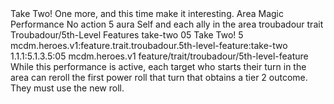 <ability>
  <name>Take Two!</name>
  <flavor>One more, and this time make it interesting.</flavor>
  <keywords>
    <keyword>Area</keyword>
    <keyword>Magic</keyword>
    <keyword>Performance</keyword>
  </keywords>
  <type>No action</type>
  <distance>5 aura</distance>
  <target>Self and each ally in the area</target>
  <metadata>
    <class>troubadour</class>
    <feature_type>trait</feature_type>
    <file_dpath>Troubadour/5th-Level Features</file_dpath>
    <item_id>take-two</item_id>
    <item_index>05</item_index>
    <item_name>Take Two!</item_name>
    <level>5</level>
    <scc>mcdm.heroes.v1:feature.trait.troubadour.5th-level-feature:take-two</scc>
    <scdc>1.1.1:5.1.3.5:05</scdc>
    <source>mcdm.heroes.v1</source>
    <type>feature/trait/troubadour/5th-level-feature</type>
  </metadata>
  <effects>
    <effect type="mundane">While this performance is active, each target who starts their turn in the area can reroll the first power roll that turn that obtains a tier 2 outcome. They must use the new roll.</effect>
  </effects>
</ability>
